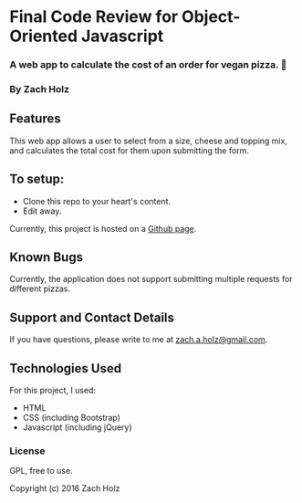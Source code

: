 # Final Code Review for Object-Oriented Javascript

### A web app to calculate the cost of an order for vegan pizza. :pizza:

### By Zach Holz

## Features
This web app allows a user to select from a size, cheese and topping mix, and calculates the total cost for them upon submitting the form.

## To setup:
* Clone this repo to your heart's content.
* Edit away.

Currently, this project is hosted on a [Github page](http://zachholz.github.io/pizza).

## Known Bugs

Currently, the application does not support submitting multiple requests for different pizzas.

## Support and Contact Details

If you have questions, please write to me at zach.a.holz@gmail.com.

## Technologies Used

For this project, I used:

* HTML
* CSS (including Bootstrap)
* Javascript (including jQuery)

### License

GPL, free to use.

Copyright (c) 2016 Zach Holz
